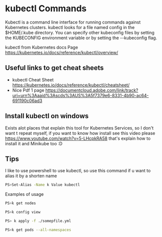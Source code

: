 # kubectl Commands

Kubectl is a command line interface for running commands against Kubernetes clusters. kubectl looks for a file named config in the $HOME/.kube directory. You can specify other kubeconfig files by setting the KUBECONFIG environment variable or by setting the --kubeconfig flag.

kubectl from Kubernetes docs Page <https://kubernetes.io/docs/reference/kubectl/overview/>

## Useful links to get cheat sheets

- kubectl Cheat Sheet <https://kubernetes.io/docs/reference/kubectl/cheatsheet/>
- Nice Pdf 1 page <https://documentcloud.adobe.com/link/track?uri=urn%3Aaaid%3Ascds%3AUS%3A5f7379e6-8331-4b90-ac64-691190c06ad3>

## Install kubectl on windows

Exists alot places that explain this tool for Kubernetes Services, so I don't want t repeat myself, if you want to know how install see this video please
<https://www.youtube.com/watch?v=5-LHcpkRA58> that's explain how to install it and Minikube too :D

## Tips

I like to use powershell to use kubectl, so use this command if u want to alias it by a shorten name

``` bash
PS>Set-Alias -Name k Value kubectl
```

Examples of usage

``` bash
PS>k get nodes

PS>k config view

PS> k apply -f ./somepfile.yml

PS>k get pods --all-namespaces
```
